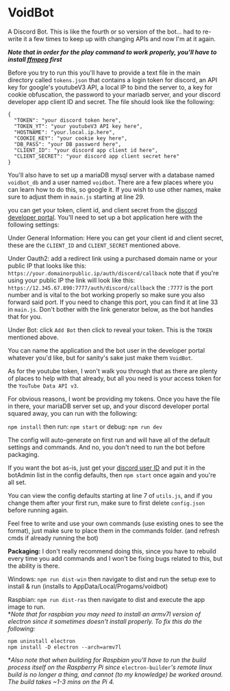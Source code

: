 # VoidBot
A Discord Bot.
This is like the fourth or so version of the bot... had to re-write it a few times to keep up with changing APIs and now I'm at it again.

***Note that in order for the play command to work properly, you'll have to install [ffmpeg](https://www.ffmpeg.org/) first***

Before you try to run this you'll have to provide a text file in the main directory called `tokens.json` that contains a login token for discord, an API key for google's youtubeV3 API, a local IP to bind the server to, a key for cookie obfuscation, the password to your mariadb server, and your discord developer app client ID and secret. The file should look like the following:
``` 
{
  "TOKEN": "your discord token here",
  "TOKEN_YT": "your youtubeV3 API key here",
  "HOSTNAME": "your.local.ip.here",
  "COOKIE_KEY": "your cookie key here",
  "DB_PASS": "your DB password here",
  "CLIENT_ID": "your discord app client id here",
  "CLIENT_SECRET": "your discord app client secret here"
}
```
You'll also have to set up a mariaDB mysql server with a database named `voidbot_db` and a user named `voidbot`. There are a few places where you can learn how to do this, so google it. If you wish to use other names, make sure to adjust them in `main.js` starting at line 29.

you can get your token, client id, and client secret from the [discord developer portal](https://discord.com/developers/applications). You'll need to set up a bot application here with the following settings:

Under General Information: Here you can get your client id and client secret, these are the `CLIENT_ID` and `CLIENT_SECRET` mentioned above.

Under Oauth2: add a redirect link using a purchased domain name or your public IP that looks like this: `https://your.domainorpublic.ip/auth/discord/callback`
  note that if you're using your public IP the link will look like this: `https://12.345.67.890:7777/auth/discord/callback`
  the `:7777` is the port number and is vital to the bot working properly so make sure you also forward said port. If you need to change this port, you can find it at line 33 in `main.js`.
  Don't bother with the link generator below, as the bot handles that for you.

Under Bot: click `Add Bot` then click to reveal your token. This is the `TOKEN` mentioned above.

You can name the application and the bot user in the developer portal whatever you'd like, but for sanity's sake just make them `VoidBot`.

As for the youtube token, I won't walk you through that as there are plenty of places to help with that already, but all you need is your access token for the `YouTube Data API v3`.

For obvious reasons, I wont be providing my tokens. Once you have the file in there, your mariaDB server set up, and your discord developer portal squared away, you can run with the following:

`npm install`
then run: `npm start` or debug: `npm run dev`

The config will auto-generate on first run and will have all of the default settings and commands. And no, you don't need to run the bot before packaging. 

If you want the bot as-is, just get your [discord user ID](https://support.discordapp.com/hc/en-us/articles/206346498-Where-can-I-find-my-User-Server-Message-ID-) and put it in the botAdmin list in the config defaults, then `npm start` once again and you're all set.

You can view the config defaults starting at line 7 of `utils.js`, and if you change them after your first run, make sure to first delete `config.json` before running again.

Feel free to write and use your own commands (use existing ones to see the format), just make sure to place them in the commands folder. (and refresh cmds if already running the bot)

**Packaging:** I don't really recommend doing this, since you have to rebuild every time you add commands and I won't be fixing bugs related to this, but the ability is there.

  Windows: `npm run dist-win` then navigate to dist and run the setup exe to install & run (installs to AppData/Local/Progams/voidbot)
  
  Raspbian: `npm run dist-ras` then navigate to dist and execute the app image to run.                           
**Note that for raspbian you may need to install an armv7l version of electron since it sometimes doesn't install properly. To fix this do the following:*
```
npm uninstall electron
npm install -D electron --arch=armv7l
```
**Also note that when building for Raspbian you'll have to run the build process itself on the Raspberry Pi since* `electron-builder`*'s remote linux build is no longer a thing, and cannot (to my knowledge) be worked around. The build takes ~1-3 mins on the Pi 4.*
